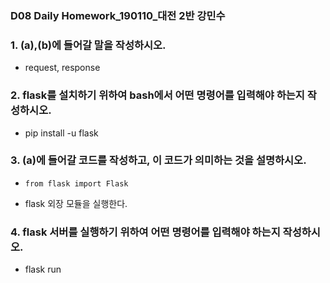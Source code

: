 ### D08 Daily Homework_190110_대전 2반 강민수

### 1. (a),(b)에 들어갈 말을 작성하시오.

* request, response

### 2.  flask를 설치하기 위하여 bash에서 어떤 명령어를 입력해야 하는지 작성하시오.

* pip install -u flask

### 3. (a)에 들어갈 코드를 작성하고, 이 코드가 의미하는 것을 설명하시오.

* ``` 
  from flask import Flask
  ```

* flask 외장 모듈을 실행한다.

### 4.  flask 서버를 실행하기 위하여 어떤 명령어를 입력해야 하는지 작성하시오.

* flask run
